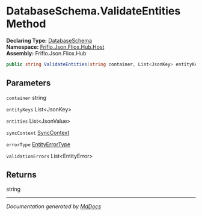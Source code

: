 ﻿<!--  
  <auto-generated>   
    The contents of this file were generated by a tool.  
    Changes to this file may be list if the file is regenerated  
  </auto-generated>   
-->

# DatabaseSchema.ValidateEntities Method

**Declaring Type:** [DatabaseSchema](../index.md)  
**Namespace:** [Friflo.Json.Fliox.Hub.Host](../../index.md)  
**Assembly:** Friflo.Json.Fliox.Hub

```csharp
public string ValidateEntities(string container, List<JsonKey> entityKeys, List<JsonValue> entities, SyncContext syncContext, EntityErrorType errorType, ref List<EntityError> validationErrors);
```

## Parameters

`container`  string

`entityKeys`  List\<JsonKey\>

`entities`  List\<JsonValue\>

`syncContext`  [SyncContext](../../SyncContext/index.md)

`errorType`  [EntityErrorType](../../../Protocol/Models/EntityErrorType/index.md)

`validationErrors`  List\<EntityError\>

## Returns

string

___

*Documentation generated by [MdDocs](https://github.com/ap0llo/mddocs)*
